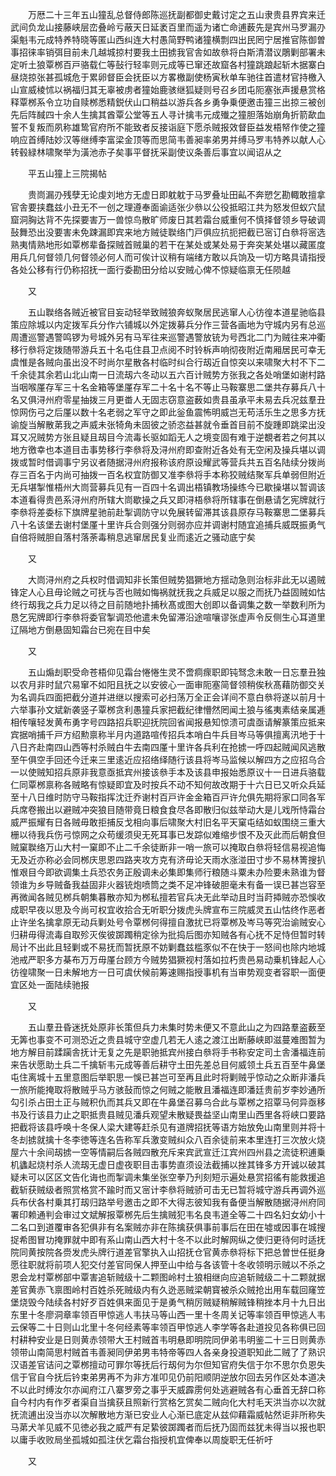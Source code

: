 <!-- { "loadSidebar": true } -->
　　万厯二十三年五山獞乱总督侍郎陈巡抚副都御史戴讨定之五山隶贵县界宾来迁武间负龙山接藤峡层峦叠岭亏蔽天日延袤百里而遥为诸亡命逋薮先是宾州马罗漏刅渠魁韦元成特养特晓等匿山西纠连大村愚简野鸭诸獞横剽四出民罔宁居推官陈御曽事招徕率销弭目前未几越城掠村要我土田掳我官舎如故叅将白斯清潜议鵰剿部署未定听土狼覃桞百戸骆载仁等鼔行轻率则元成等已窜还故窟各村獞跳踉起斩木据寨白昼烧掠张甚孤城危于累卵督臣会抚臣以方畧檄副使杨寅秋单车驰往首遣材官持檄入山宣威棱怵以祸福归其无辜被虏者獞始鹿骇继狐疑则号召乡团屯阨塞张声援悬赏格释覃桞系令立功自赎桞悉精鋭伏山口稍益以游兵各乡勇争乗便邀击獞三出掠三被创先后阵馘四十余人生擒其酋覃公堂等五人寻计擒韦元成殱之獞胆落始崩角折箭歃血誓不复叛而夙称雄鸷官府所不能致者反接诣庭下愿杀贼报效督臣益发梧帑作使之獞响应首缚陆妙汉等继缚李富梁金顶等而思简韦善昶率弟男并缚马罗韦特养以献人心转毂緑林啸聚举为潢池赤子矣事平督抚采副使议条善后事宜以闻诏从之

　　平五山獞上三院揭帖

　　贵峝漏刅残孽无论虔刘地方无虚日即躭躭于马罗叠址田畆不奔愬乞勘輙敢擅拿官舎要挟蠢兹小丑无不一创之理遵奉面谕适张少叅以公役抵昭江共为怒发但蚁穴鼠窟洞胸达背不先探要害万一兽惊鸟散旷师废日其若霜台威重何不慎择督领乡导破调鼔舞恐出没要害未免踈漏即宾来地方贼徒聫络门戸俱应抗扼把截已宻订白叅将宻选熟夷情熟地形如覃桞辈备探贼首贼巢的若干在某处或某处易于奔突某处堪以藏匿度用兵几何督领几何督领必何人而可俟计议稍有端绪方敢以兵饷及一切方略具请指授各处公移有行仍称招抚一面行委勘田分给以安贼心俾不惊疑临禀无任陨越

　　又

　　五山聫络各贼近被官目妄动轻举致贼狼奔蚁聚居民逃窜人心彷徨本道星驰临县策应除城以内定拨军兵分作六铺城以外定拨募兵分作三营各画地为守城内另有总巡周遭巡警遇警鸣锣为号城外另有马军往来巡警遇警放铳为号西北二门为贼往来冲衢移行叅将定拨随带游兵五十名屯住县卫点阅不时铃柝声响彻夜附近南厢居民可幸无虞惟是各贼向虽出没不时尚尔星散各村临时纠合行刼近自惊突以来啸聚大村不下二千余徒其余若山北山南一日流刼六冬动以五六百计贼势方张我之各处哨堡如谢村路当咽喉厪存军三十名金箱等堡厪存军二十名十名不等止马鞍寨思二堡共存募兵八十名又俱浔州府零星抽拨三月更畨人无固志窃意盗薮如贵县虽承平未易去兵况兹羣丑惊网伤弓之后厪以数十名老弱之军守之即此釡鱼震怖明威岂无苟活乐生之思多方抚谕旋当解散苐我之声威未张犄角未固彼之骄恣益甚就令垂首目前不旋踵即跳梁出没耳又况贼势方张且疑且刼目今流毒长驱如蹈无人之境变固有难于逆覩者若之何其以地方徼幸也本道目击事势移行李叅将及浔州府即查附近各处有无空闲及操兵堪以调拨或暂时借调事宁另议者随据浔州府报称该府原设耀武等营兵共五百名陆续分拨尚存三百名于内尚可抽拨一百名权宜防御又准李叅将手本称狡贼结聚军兵单弱但附近无兵堪掣惟梧州大峝营募兵见有一百四十名调出梧镇教场操练今已歇操堪以暂调该本道看得贵邑系浔州府所辖大峝歇操之兵又即浔梧叅将所辖事在倒悬请乞宪牌就行李叅将差委标下旗牌星驰前赴掣调防守以免展转留滞其该县原存马鞍寨思二堡募兵八十名该堡去谢村堡厪十里许兵合则强分则弱亦应并调谢村随宜追捕兵威既振勇气自倍将贼胆自落村落荼毒稍息逃窜居民复业而逺近之骚动底宁矣

　　又

　　大峝浔州府之兵权时借调知非长策但贼势猖獗地方揺动急则治标非此无以遏贼锋定人心且毋论贼之可抚与否也贼如悔祸就抚我之兵威足以服之而抚乃益固贼如怙终行刼我之兵力足以待之目前随地扑捕秋髙或图大创即以备调集之数一举数利所为恳乞宪牌即行李叅将委官掣调恐他遣未免留滞沿途喧嚷谬张虚声令反侧生心耳道里辽隔地方倒悬固知霜台已宛在目中矣

　　又

　　五山煽刦职受命苍梧仰见霜台惓惓生灵不啻痌瘝职即钝驽念未敢一日忘羣丑独以农月非时鼠穴易窜不如阳且抚之以安彼心一面审阨塞简督领稍俟秋髙藉防御交关为名调兵四面把截分道并进继以搜索可必扫荡万全正会详间不意白叅将遂以前月十六举事孙文斌新袭竖子覃桞贪利愚獞兵家把截纪律懵然罔闻土狼与徭夷素结亲属逓相传嚷轻发黄布勇字号四路招兵职迎抚院回省闻报悬知惊溃可虞亟请解篆策应抵来宾据哨捕千戸方绍勲禀称半月内道路喧传招兵本哨白牛兵目岑马等俱擅离汛地于十八日齐赴南四山西等村杀贼白牛去南四厪十里许各兵利在抢掳一呼四起贼闻风逃散至午俱空手回还今迁来三里逺近应招络绎随行该县将岑马监候以解四方之应招乌合一以使贼知招兵原非我意亟抵宾州接该叅手本及该县申报始悉原议十一日进兵骆载仁同覃桞禀称各贼略有惊疑即宜及时按兵不动不知何故改期于十六日已又听众兵延至十八日维时防守马鞍指挥沈迁乔谢村百戸许金金箱百戸许允俱先期将家口同各军兵席卷搬出以避贼冲突狼目随带竟日粮食食尽各即散归似兹举动大是儿戏所恃霜台威严振耀有日各贼毋敢拒捕反戈相向事后啸聚大村旧名平天窠屯结如蚁围绕三重大栅以待我兵伤弓惊网之众苟缓须臾无死耳事已发踪似难缩步恨不及灭此而后朝食但贼窠聫络万山大村一窠即不止二千余徒断非一哨一旅可以掩取白叅将轻信易视追悔无及近亦称必会同桞庆思恩四路夹攻方克有济毋论天雨水涨湴田寸步不易林箐搜扒惟艰目今即欲调集土兵恐农务正殷调未必集即集师行粮随斗粟未办险要未熟谁为督领谁为乡导贼备我益固非火器铳炮喷筒之类不足冲锋破胆毫未有备一误已甚岂容至再微闻各贼见桞兵朝集暮散亦知为桞私擅若官兵决无此举动且时当莳揷贼亦恐悞收成职早夜以思及今尚可权宜收拾合无听职分拨虎头牌宣布三院威灵五山怙终作恶者止许坐名擒拿原无动兵剿处号令覃桞何得擅自激扰已将覃桞及岑马等究治谕贼安心归耕毋得流毒自取殄灭俟彼踯躅稍定徐为批捣后图亦知贼各有心抚不足恃但暂时转局计不出此且轻剿或不易抚而暂抚原不妨剿蠢兹槛豕似不在快于一怒间也除内地城池戒严职多方棊布万万毋厪台顾方今贼势猖獗视村落如拉朽贵邑易动乗机锋起人心彷徨啸聚一日未解地方一日可虞伏候前筹速赐指授事机有当审势观变者容职一面便宜区处一面陆续驰报

　　又

　　五山羣丑昏迷抚处原非长策但兵力未集时势未便又不意此山之为四路羣盗薮至无筭也事变不可测恐近之贵县城守空虚几若无人逺之渡江出断藤峡即滋蔓难图暂为地方解目前蹂躏舎抚计无复之先是职驰抵宾州接白叅将手书称安定司土舎潘福连前来告状愿助土兵二千擒斩韦元成等善后耕守土田先差总目何威领土兵五百至牛鼻堡屯住离城十五里意图后举职思一悞已甚岂可至再且此时将剿贼乎惊动之众断非潘兵一旅所能掩取将散贼乎马方骇鼔而惊之何贼之能散且潘福连即潘廷贵前岁李妙通所勾引杀占田土正与贼积仇而其兵又即在牛鼻堡召募乌合此与覃桞之招覃马何异亟移书及行该县力止之职抵贵县贼见潘兵观望未散疑畏益坚山南里山西里各将峡口要路把截将该县呼唤十冬保人梁大建等赶杀见有道牌招抚等语方始放免山南里则并将十冬刦掳就擒十冬李徳等连名告称军兵激变贼纠众八百余徒前来本里连打三次放火烧屋六十余间刼掳一空等情嗣后各贼四散充斥来宾武宣迁江宾州四州县之流徒积逋乗机蠭起烧村杀人流刼无虚日虚夜职目击事势直须设法截捕以挫其锋多方开诚以破其疑未可以区区文告化诲也而掣调未集坐张空拳乃刋刻短示遍处悬赏招徭有能救援追截斩获贼级者照赏格赏不踰时而又宻计李叅将贼骄可击无已暂将城守游兵再调外巡兵布伏各村乗其打刼归路举号邀击之即不大得志彼知我有备便当解散随据浔州府同署印赖通判会审过文斌解报覃桞先后生擒贼犯韦名良韦道全等二十四名妇女幼小十二名口到道覆审各犯俱非有名案贼亦非在陈擒获俱事前事后在田在墟或因事在城搜捉希图冒功掩罪就中即有系山南山西大村十冬不以此时解网纵之使归更待何时适抚院同黄按院各赍发虎头牌行道差官擎执入山招抚仓官黄赤叅将标下把总曽世任挺身愿往职就将前项人犯交付差官同保人押至山中给与各该管十冬收领明示贼以不杀之恩会龙村覃桞部中覃害追斩贼级十二颗图岭村土狼相继向应追斩贼级二十二颗就据差官黄赤飞禀图岭村百姓杀死贼级内有久迯恶贼梁朝寳被杀众贼抢出用车载回窿笠堡烧毁今陆续各村好歹百姓俱来面见于是勇气稍厉贼疑稍解贼锋稍挫本月十九日出东里十冬廖洞章率领百甲惊逃人韦扶马等山西一里十冬周关记等率领百甲惊逃人韦云保等二十日则山北里十冬何经素等率领百甲惊逃人李学等各赴道投见各称俱已回村耕种安业是日则黄赤领带大王村贼首韦明悬即明院同伊弟韦明鉴二十三日则黄赤领带山南简思村贼首韦善昶同伊弟男韦特帝等四人各亲身投道职知此二贼了了熟识汉语差官诘问之覃桞擅动可罪尔等抚后行刼何为尔但知官府失信于尔不思尔负恩失信于官自今抚后钤束弟男再不为非方准叩见仍前阳顺阴逆放尔回去另作区处本道决不以此时缚汝尔亦闻府江八寨罗旁之事乎天威霹雳何处逃避贼各有心垂首无辞口称自今村内有作歹者渠自当擒获且照新行赏格乞赏矣二贼向化大村毛天洪当亦以次就抚流逋出没当亦以次解散地方渐已安业人心渐已底定从兹仰藉霜威帖然讵非所称失马苐犬羊见威不见徳必我之威严有足絷彼踯躅者而后抚乃固而兹犹未得当以报也职以庸手收败局坐孤城如孤注伏乞霜台指授机宜俾奉以周旋职无任祈吁

　　又

